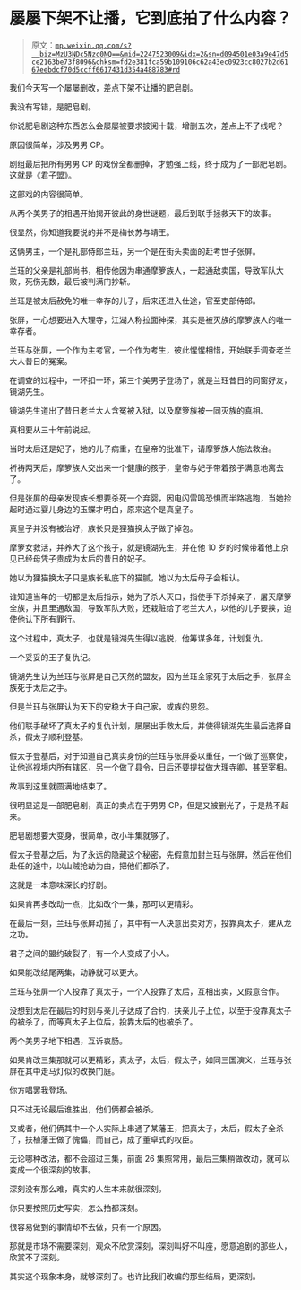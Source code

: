 # 屡屡下架不让播，它到底拍了什么内容？

> 原文：[`mp.weixin.qq.com/s?__biz=MzU3NDc5Nzc0NQ==&mid=2247523009&idx=2&sn=d094501e03a9e47d5ce2163be73f8096&chksm=fd2e381fca59b109106c62a43ec0923cc8027b2d6167eebdcf70d5ccff6617431d354a488783#rd`](http://mp.weixin.qq.com/s?__biz=MzU3NDc5Nzc0NQ==&mid=2247523009&idx=2&sn=d094501e03a9e47d5ce2163be73f8096&chksm=fd2e381fca59b109106c62a43ec0923cc8027b2d6167eebdcf70d5ccff6617431d354a488783#rd)

我们今天写一个屡屡删改，差点下架不让播的肥皂剧。

我没有写错，是肥皂剧。

你说肥皂剧这种东西怎么会屡屡被要求披阅十载，增删五次，差点上不了线呢？

原因很简单，涉及男男 CP。

剧组最后把所有男男 CP 的戏份全都删掉，才勉强上线，终于成为了一部肥皂剧。这就是《君子盟》。

这部戏的内容很简单。

从两个美男子的相遇开始揭开彼此的身世谜题，最后到联手拯救天下的故事。

很显然，你知道我要说的并不是梅长苏与靖王。

这俩男主，一个是礼部侍郎兰珏，另一个是在街头卖面的赶考世子张屏。

兰珏的父亲是礼部尚书，相传他因为串通摩箩族人，一起通敌卖国，导致军队大败，死伤无数，最后被判满门抄斩。

兰珏是被太后赦免的唯一幸存的儿子，后来还进入仕途，官至吏部侍郎。

张屏，一心想要进入大理寺，江湖人称拉面神探，其实是被灭族的摩箩族人的唯一幸存者。

兰珏与张屏，一个作为主考官，一个作为考生，彼此惺惺相惜，开始联手调查老兰大人昔日的冤案。

在调查的过程中，一环扣一环，第三个美男子登场了，就是兰珏昔日的同窗好友，镜湖先生。

镜湖先生道出了昔日老兰大人含冤被入狱，以及摩箩族被一同灭族的真相。

真相要从三十年前说起。

当时太后还是妃子，她的儿子病重，在皇帝的批准下，请摩箩族人施法救治。

祈祷两天后，摩箩族人交出来一个健康的孩子，皇帝与妃子带着孩子满意地离去了。

但是张屏的母亲发现族长想要杀死一个弃婴，因电闪雷鸣恐惧而半路逃跑，当她捡起时通过婴儿身边的玉蝶才明白，原来这个是真皇子。

真皇子并没有被治好，族长只是狸猫换太子做了掉包。

摩箩女救活，并养大了这个孩子，就是镜湖先生，并在他 10 岁的时候带着他上京见已经母凭子贵成为太后的昔日的妃子。

她以为狸猫换太子只是族长私底下的猫腻，她以为太后母子会相认。

谁知道当年的一切都是太后指示，她为了杀人灭口，指使手下杀掉亲子，屠灭摩箩全族，并且里通敌国，导致军队大败，还栽赃给了老兰大人，以他的儿子要挟，迫使他认下所有罪行。

这个过程中，真太子，也就是镜湖先生得以逃脱，他筹谋多年，计划复仇。

一个妥妥的王子复仇记。

镜湖先生认为兰珏与张屏是自己天然的盟友，因为兰珏全家死于太后之手，张屏全族死于太后之手。

但是兰珏与张屏认为天下的安稳大于自己家，或族的恩怨。

他们联手破坏了真太子的复仇计划，屡屡出手救太后，并使得镜湖先生最后选择自杀，假太子顺利登基。

假太子登基后，对于知道自己真实身份的兰珏与张屏委以重任，一个做了巡察使，让他巡视境内所有辖区，另一个做了县令，日后还要提拔做大理寺卿，甚至宰相。

故事到这里就圆满地结束了。

很明显这是一部肥皂剧，真正的卖点在于男男 CP，但是又被删光了，于是热不起来。

肥皂剧想要大变身，很简单，改小半集就够了。

假太子登基之后，为了永远的隐藏这个秘密，先假意加封兰珏与张屏，然后在他们赴任的途中，以山贼抢劫为由，把他们都杀了。

这就是一本意味深长的好剧。

如果肯再多改动一点，比如改个一集，那可以更精彩。

在最后一刻，兰珏与张屏动摇了，其中有一人决意出卖对方，投靠真太子，建从龙之功。

君子之间的盟约破裂了，有一个人变成了小人。

如果能改结尾两集，动静就可以更大。

兰珏与张屏一个人投靠了真太子，一个人投靠了太后，互相出卖，又假意合作。

没想到太后在最后的时刻与亲儿子达成了合约，扶亲儿子上位，以至于投靠真太子的被杀了，而等真太子上位后，投靠太后的也被杀了。

两个美男子地下相遇，互诉衷肠。

如果肯改三集那就可以更精彩，真太子，太后，假太子，如同三国演义，兰珏与张屏在其中走马灯似的改换门庭。

你方唱罢我登场。

只不过无论最后谁胜出，他们俩都会被杀。

又或者，他们俩其中一个人实际上串通了某藩王，把真太子，太后，假太子全杀了，扶植藩王做了傀儡，而自己，成了董卓式的权臣。

无论哪种改法，都不会超过三集，前面 26 集照常用，最后三集稍做改动，就可以变成一个很深刻的故事。

深刻没有那么难，真实的人生本来就很深刻。

你只要按照历史写实，怎么拍都深刻。

很容易做到的事情却不去做，只有一个原因。

那就是市场不需要深刻，观众不欣赏深刻，深刻叫好不叫座，愿意追剧的那些人，欣赏不了深刻。

其实这个现象本身，就够深刻了。也许比我们改编的那些结局，更深刻。